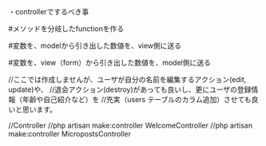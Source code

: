 
・controllerでするべき事

#メソッドを分岐したfunctionを作る

#変数を、modelから引き出した数値を、view側に送る

#変数を、view（form）から引き出した数値を、model側に送る




//ここでは作成しませんが、ユーザが自分の名前を編集するアクション(edit, update)や、
//退会アクション(destroy)があっても良いし、更にユーザの登録情報（年齢や自己紹介など）を
//充実（users テーブルのカラム追加）させても良いと思います。


//Controller
//php artisan make:controller WelcomeController
//php artisan make:controller MicropostsController
